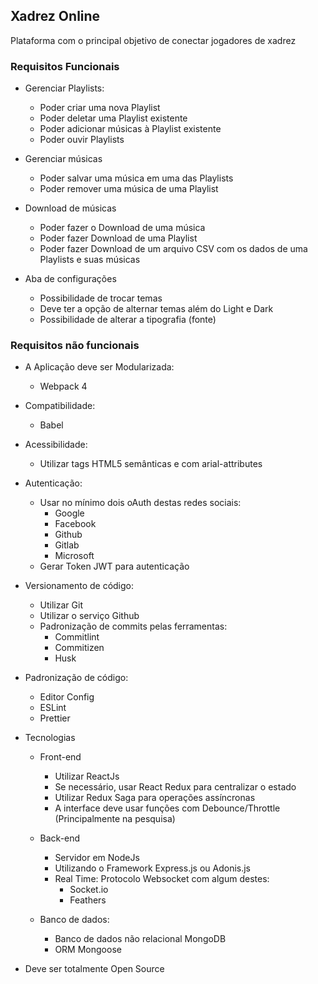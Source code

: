 ## Xadrez Online
Plataforma com o principal objetivo de conectar jogadores de xadrez

### Requisitos Funcionais
- Gerenciar Playlists:
  - Poder criar uma nova Playlist
  - Poder deletar uma Playlist existente
  - Poder adicionar músicas à Playlist existente
  - Poder ouvir Playlists
  
- Gerenciar músicas
  - Poder salvar uma música em uma das Playlists
  - Poder remover uma música de uma Playlist
  
- Download de músicas
  - Poder fazer o Download de uma música
  - Poder fazer Download de uma Playlist
  - Poder fazer Download de um arquivo CSV com os dados de uma Playlists e suas músicas
  
- Aba de configurações
  - Possibilidade de trocar temas
  - Deve ter a opção de alternar temas além do Light e Dark
  - Possibilidade de alterar a tipografia (fonte)
  
### Requisitos não funcionais
- A Aplicação deve ser Modularizada:
    - Webpack 4

- Compatibilidade:
    - Babel

- Acessibilidade:
    - Utilizar tags HTML5 semânticas e com arial-attributes

- Autenticação:
    - Usar no mínimo dois oAuth destas redes sociais:
        - Google
        - Facebook
        - Github
        - Gitlab
        - Microsoft
    - Gerar Token JWT para autenticação

- Versionamento de código:
    - Utilizar Git
    - Utilizar o serviço Github
    - Padronização de commits pelas ferramentas:
        - Commitlint
        - Commitizen
        - Husk

- Padronização de código:
    - Editor Config
    - ESLint
    - Prettier

- Tecnologias
    - Front-end
        - Utilizar ReactJs
        - Se necessário, usar React Redux para centralizar o estado
        - Utilizar Redux Saga para operações assíncronas
        - A interface deve usar funções com Debounce/Throttle (Principalmente na pesquisa)

    - Back-end
        - Servidor em NodeJs
        - Utilizando o Framework Express.js ou Adonis.js
        - Real Time: Protocolo Websocket com algum destes:
            - Socket.io
            - Feathers
            
    - Banco de dados:
        - Banco de dados não relacional MongoDB
        - ORM Mongoose

- Deve ser totalmente Open Source
